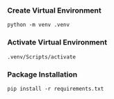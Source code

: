 ### Create Virtual Environment
```
python -m venv .venv
```

### Activate Virtual Environment
```
.venv/Scripts/activate
```

### Package Installation
```
pip install -r requirements.txt
```